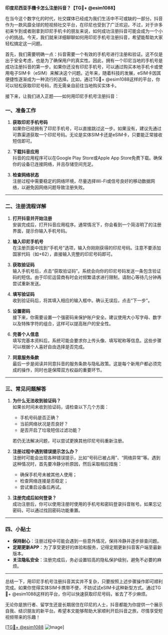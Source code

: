 **印度尼西亚手機卡怎么注册抖音？【TG💪+ @esim1088】**

在当今这个数字化的时代，社交媒体已经成为我们生活中不可或缺的一部分。抖音作为一款风靡全球的短视频社交平台，在印尼也受到了广泛欢迎。不过，对于许多初来乍到或者刚拿到印尼手机卡的朋友来说，如何成功注册抖音可能会成为一个小小的挑战。今天，我们就来详细聊聊如何用印尼手机号注册抖音，希望能帮助大家轻松搞定这一问题。

首先，我们需要明确一点：抖音需要一个有效的手机号进行注册和验证。这不仅是出于安全考虑，也是为了确保用户的真实性。因此，拥有一个印尼当地的手机号是成功注册抖音的第一步。如果你还没有印尼手机号，可以通过购买本地手机卡或使用电子SIM卡（eSIM）来解决这个问题。近年来，随着科技的发展，eSIM卡因其便捷性逐渐成为一种流行的选择。比如，通过TG💪+ @esim1088这样的平台，你可以轻松获取印尼号码，而无需亲自前往当地购买实体卡。

接下来，让我们进入正题——如何用印尼手机号注册抖音：

### 一、准备工作

1. **获取印尼手机号码**  
   如果你已经拥有了印尼手机号，可以直接跳过这一步。如果没有，建议先通过可靠渠道获取一个印尼号码。无论是实体SIM卡还是eSIM卡，只要能正常接收短信即可。

2. **下载抖音应用**  
   抖音的应用程序可以在Google Play Store或Apple App Store免费下载。确保你的设备已连接网络，并且存储空间充足。

3. **检查网络状态**  
   注册过程中需要稳定的网络环境，尽量选择Wi-Fi或信号良好的移动数据网络，以避免因网络问题导致注册失败。

---

### 二、注册流程详解

1. **打开抖音并开始注册**  
   安装完成后，打开抖音应用程序。通常情况下，你会看到一个简洁明了的注册界面，提示你输入手机号码。

2. **输入印尼手机号**  
   在注册页面中找到“手机号”选项，输入你刚刚获得的印尼号码。注意不要添加国家代码（如+62），直接输入完整的印尼号码即可。

3. **获取验证码**  
   输入手机号后，点击“获取验证码”。系统会向你的印尼号码发送一条包含验证码的短信。由于印尼运营商有时会对频繁请求进行限制，请耐心等待几分钟再尝试重新发送。

4. **填写验证码**  
   收到验证码后，将其填入相应的输入框中。确认无误后，点击“下一步”。

5. **设置密码**  
   接下来，你需要设置一个强密码来保护账户安全。建议使用大小写字母、数字以及特殊字符的组合，这样可以提高账户的安全性。

6. **完善个人信息**  
   填写完基本资料后，系统可能会要求你上传头像、填写昵称等信息。这些步骤可以根据个人喜好自由选择是否完成。

7. **同意服务条款**  
   最后一步是阅读并同意抖音的服务条款与隐私政策。这是每个新用户都必须完成的操作，同时也是保障双方权益的重要环节。

---

### 三、常见问题解答

1. **为什么无法收到验证码？**  
   如果长时间未收到验证码，请检查以下几个方面：
   - 手机号码是否正确？
   - 当前网络状况是否良好？
   - 是否开启了垃圾短信过滤功能？

   若仍无法解决问题，可以尝试更换其他印尼号码重新注册。

2. **注册过程中遇到错误提示怎么办？**  
   注册时可能会出现各种错误提示，比如“号码已被占用”、“网络异常”等。遇到这种情况时，首先要冷静分析原因，然后采取相应措施：
   - 确保手机号未被其他人使用；
   - 检查网络连接是否稳定；
   - 尝试重启设备后再试。

3. **注册完成后如何登录？**  
   成功注册后，你可以使用注册时使用的手机号和密码登录抖音账号。如果忘记密码，可以通过找回密码功能重置。

---

### 四、小贴士

- **保持耐心**：注册过程中可能会遇到一些意外情况，保持冷静并逐步排查问题。
- **定期更新APP**：为了享受更好的体验和服务，记得定期更新抖音客户端至最新版本。
- **关注隐私安全**：注册完成后，务必设置较高的隐私保护级别，避免不必要的麻烦。

---

总结一下，用印尼手机号注册抖音其实并不复杂，只要按照上述步骤操作即可顺利完成。如果你觉得实体SIM卡携带不便，不妨试试eSIM卡这种新型方式。通过TG💪+ @esim1088这样的平台，你可以快速获取印尼号码，省去了不少麻烦。

无论你是旅行者、留学生还是长期居住在印尼的人士，抖音都能为你提供一个展示自我、结识朋友的新平台。希望本文能够帮助大家顺利开启抖音之旅，尽情享受短视频带来的乐趣！

[[TG💪+ @esim1088](https://t.me/s/esim1088) ![Image](https://i.postimg.cc/4NQfJmqS/Snipaste-2025-05-13-00-14-12.png)]